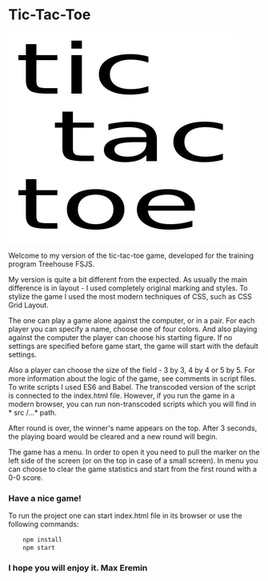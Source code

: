 # Tic-Tac-Toe

![Awesome Game Logo](assets/images/logo.jpg)

Welcome to my version of the tic-tac-toe game, developed for the training program Treehouse FSJS.

My version is quite a bit different from the expected. As usually the main difference is in layout - I used completely original marking and styles. To stylize the game I used the most modern techniques of CSS, such as CSS Grid Layout.

The one can play a game alone against the computer, or in a pair. For each player you can specify a name, choose one of four colors. And also playing against the computer the player can choose his starting figure. If no settings are specified before game start, the game will start with the default settings.

Also a player can choose the size of the field - 3 by 3, 4 by 4 or 5 by 5. For more information about the logic of the game, see comments in script files. To write scripts I used ES6 and Babel. The transcoded version of the script is connected to the index.html file. However, if you run the game in a modern browser, you can run non-transcoded scripts which you will find in * src /...* path.

After round is over, the winner's name appears on the top. After 3 seconds, the playing board would be cleared and a new round will begin.

The game has a menu. In order to open it you need to pull the marker on the left side of the screen (or on the top in case of a small screen). In menu you can choose to clear the game statistics and start from the first round with a 0-0 score.

### Have a nice game!

To run the project  one can start index.html file in its browser
or 
use the following commands:
```shell
    npm install
    npm start
```

### I hope you will enjoy it. Max Eremin
